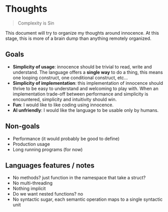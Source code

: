 # Thoughts

> Complexity is Sin

This document will try to organize my thoughts around innocence. At this stage, this is more of a brain dump than anything remotely organized.

## Goals
* **Simplicity of usage**: innocence should be trivial to read, write and understand. The language offers a **single way** to do a thing, this means one looping construct, one conditional construct, etc...
* **Simplicity of implementation**: this implementation of innocence should thrive to be easy to understand and welcoming to play with. When an implementation trade-off between performance and simplicity is encountered, simplicity and intuitivity should win.
* **Fun**: I would like to like coding using innocence.
* **AI unfriendly**: I would like the language to be usable only by humans.

## Non-goals
* Performance (it would probably be good to define)
* Production usage
* Long running programs (for now)



## Languages features / notes
* No methods? just function in the namespace that take a struct?
* No multi-threading
* Nothing implicit
* Do we want nested functions? no
* No syntactic sugar, each semantic operation maps to a single syntactic unit